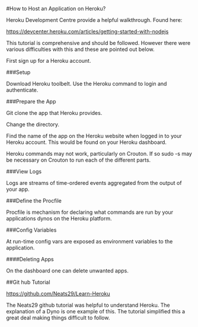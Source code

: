 #How to Host an Application on Heroku?

Heroku Development Centre provide a helpful walkthrough. Found here:

https://devcenter.heroku.com/articles/getting-started-with-nodejs

This tutorial is comprehensive and should be followed. However there were various difficulties with this and these are pointed out below.

First sign up for a Heroku account.

###Setup

Download Heroku toolbelt.
Use the Heroku command to login and authenticate.

###Prepare the App

Git clone the app that Heroku provides.

Change the directory.

Find the name of the app on the Heroku website when logged in to your Heroku account. This would be found on your Heroku dashboard.

Heroku commands may not work, particularly on Crouton. If so sudo -s may be necessary on Crouton to run each of the different parts.


###View Logs

Logs are streams of time-ordered events aggregated from the output of your app.

###Define the Procfile

Procfile is mechanism for declaring what commands are run by your applications dynos on the Heroku platform.

###Config Variables

At run-time config vars are exposed as environment variables to the application.

####Deleting Apps

On the dashboard one can delete unwanted apps.

##Git hub Tutorial

https://github.com/Neats29/Learn-Heroku

The Neats29 github tutorial was helpful to understand Heroku. The explanation of a Dyno is one example of this. The tutorial simplified this a great deal making things difficult to follow.
